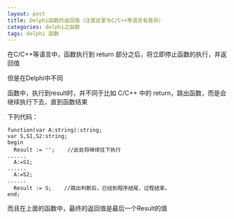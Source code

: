 ```yaml
---
layout: post
title: Delphi函数的返回值（注意这里与C/C++等语言有差异）
categories: delphi之函数
tags: delphi 函数
---
```



在C/C++等语言中，函数执行到 return 部分之后，将立即停止函数的执行，并返回值

但是在Delphi中不同

函数中，执行到result时，并不同于比如 C/C++ 中的 return，跳出函数，而是会继续执行下去，直到函数结束

下列代码：

    function(var A:string):string;
    var S,S1,S2:string;
    begin
      Result := '';    //此处将继续往下执行
    ......
      A:=S1;
    ......
      A:=S2;
    ......
      Result := S;    //跳出判断后，已经到程序结尾，过程结束。
    end;

而且在上面的函数中，最终的返回值是最后一个Result的值